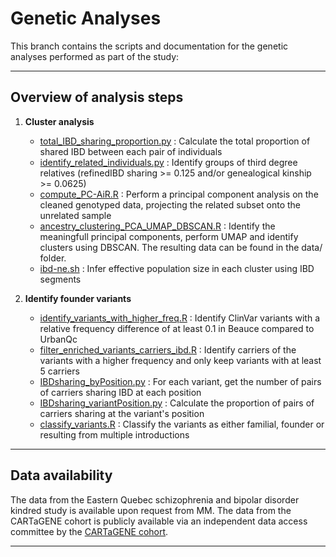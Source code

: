 # Genetic Analyses

This branch contains the scripts and documentation for the genetic analyses performed as part of the study:  

---

## Overview of analysis steps

1. **Cluster analysis**
   - [total_IBD_sharing_proportion.py](total_IBD_sharing_proportion.py) : Calculate the total proportion of shared IBD between each pair of individuals
   - [identify_related_individuals.py](identify_related_individuals.py) : Identify groups of third degree relatives (refinedIBD sharing >= 0.125 and/or genealogical kinship >= 0.0625)
   - [compute_PC-AiR.R](compute_PC-AiR.R) : Perform a principal component analysis on the cleaned genotyped data, projecting the related subset onto the unrelated sample
   - [ancestry_clustering_PCA_UMAP_DBSCAN.R](ancestry_clustering_PCA_UMAP_DBSCAN.R) : Identify the meaningfull principal components, perform UMAP and identify clusters using DBSCAN. The resulting data can be found in the data/ folder.
   - [ibd-ne.sh](ibd-ne.sh) : Infer effective population size in each cluster using IBD segments
  
2. **Identify founder variants**
   - [identify_variants_with_higher_freq.R](identify_variants_with_higher_freq.R) : Identify ClinVar variants with a relative frequency difference of at least 0.1 in Beauce compared to UrbanQc
   - [filter_enriched_variants_carriers_ibd.R](filter_enriched_variants_carriers_ibd.R) : Identify carriers of the variants with a higher frequency and only keep variants with at least 5 carriers
   - [IBDsharing_byPosition.py](IBDsharing_byPosition.py) : For each variant, get the number of pairs of carriers sharing IBD at each position
   - [IBDsharing_variantPosition.py](IBDsharing_variantPosition.py) : Calculate the proportion of pairs of carriers sharing at the variant's position
   - [classify_variants.R](classify_variants.R) : Classify the variants as either familial, founder or resulting from multiple introductions


---

## Data availability

The data from the Eastern Quebec schizophrenia and bipolar disorder kindred study is available upon request from MM. The data from the CARTaGENE cohort is publicly available via an independent data access committee by the [CARTaGENE cohort](https://cartagene.qc.ca/en/researchers/access-request.html). 

---
